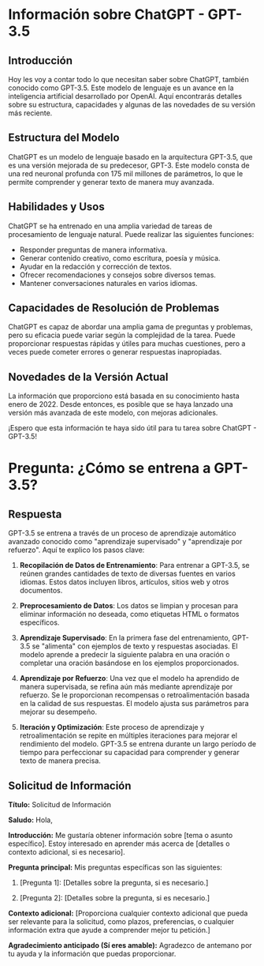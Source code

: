# Información sobre ChatGPT - GPT-3.5

## Introducción
Hoy les voy a contar todo lo que necesitan saber sobre ChatGPT, también conocido como GPT-3.5. Este modelo de lenguaje es un avance en la inteligencia artificial desarrollado por OpenAI. Aquí encontrarás detalles sobre su estructura, capacidades y algunas de las novedades de su versión más reciente.

## Estructura del Modelo
ChatGPT es un modelo de lenguaje basado en la arquitectura GPT-3.5, que es una versión mejorada de su predecesor, GPT-3. Este modelo consta de una red neuronal profunda con 175 mil millones de parámetros, lo que le permite comprender y generar texto de manera muy avanzada.

## Habilidades y Usos
ChatGPT se ha entrenado en una amplia variedad de tareas de procesamiento de lenguaje natural. Puede realizar las siguientes funciones:
- Responder preguntas de manera informativa.
- Generar contenido creativo, como escritura, poesía y música.
- Ayudar en la redacción y corrección de textos.
- Ofrecer recomendaciones y consejos sobre diversos temas.
- Mantener conversaciones naturales en varios idiomas.

## Capacidades de Resolución de Problemas
ChatGPT es capaz de abordar una amplia gama de preguntas y problemas, pero su eficacia puede variar según la complejidad de la tarea. Puede proporcionar respuestas rápidas y útiles para muchas cuestiones, pero a veces puede cometer errores o generar respuestas inapropiadas.

## Novedades de la Versión Actual
La información que proporciono está basada en su conocimiento hasta enero de 2022. Desde entonces, es posible que se haya lanzado una versión más avanzada de este modelo, con mejoras adicionales.

¡Espero que esta información te haya sido útil para tu tarea sobre ChatGPT - GPT-3.5!

# Pregunta: ¿Cómo se entrena a GPT-3.5?

## Respuesta

GPT-3.5 se entrena a través de un proceso de aprendizaje automático avanzado conocido como "aprendizaje supervisado" y "aprendizaje por refuerzo". Aquí te explico los pasos clave:

1. **Recopilación de Datos de Entrenamiento**: Para entrenar a GPT-3.5, se reúnen grandes cantidades de texto de diversas fuentes en varios idiomas. Estos datos incluyen libros, artículos, sitios web y otros documentos.

2. **Preprocesamiento de Datos**: Los datos se limpian y procesan para eliminar información no deseada, como etiquetas HTML o formatos específicos.

3. **Aprendizaje Supervisado**: En la primera fase del entrenamiento, GPT-3.5 se "alimenta" con ejemplos de texto y respuestas asociadas. El modelo aprende a predecir la siguiente palabra en una oración o completar una oración basándose en los ejemplos proporcionados.

4. **Aprendizaje por Refuerzo**: Una vez que el modelo ha aprendido de manera supervisada, se refina aún más mediante aprendizaje por refuerzo. Se le proporcionan recompensas o retroalimentación basada en la calidad de sus respuestas. El modelo ajusta sus parámetros para mejorar su desempeño.

5. **Iteración y Optimización**: Este proceso de aprendizaje y retroalimentación se repite en múltiples iteraciones para mejorar el rendimiento del modelo. GPT-3.5 se entrena durante un largo período de tiempo para perfeccionar su capacidad para comprender y generar texto de manera precisa.

## Solicitud de Información

**Título:** Solicitud de Información

**Saludo:** Hola,

**Introducción:** Me gustaría obtener información sobre [tema o asunto específico]. Estoy interesado en aprender más acerca de [detalles o contexto adicional, si es necesario].

**Pregunta principal:** Mis preguntas específicas son las siguientes:

1. [Pregunta 1]: [Detalles sobre la pregunta, si es necesario.]

2. [Pregunta 2]: [Detalles sobre la pregunta, si es necesario.]

**Contexto adicional:** [Proporciona cualquier contexto adicional que pueda ser relevante para la solicitud, como plazos, preferencias, o cualquier información extra que ayude a comprender mejor tu petición.]

**Agradecimiento anticipado (Sí eres amable):** Agradezco de antemano por tu ayuda y la información que puedas proporcionar.

